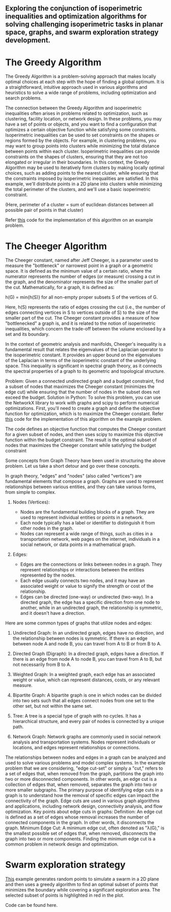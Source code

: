 ## Exploring the conjunction of isoperimetric inequalities and optimization algorithms for solving challenging isoperimetric tasks in planar space, graphs, and swarm exploration strategy development.

# The Greedy Algorithm

The Greedy Algorithm is a problem-solving approach that makes locally optimal choices at each step with the hope of finding a global optimum. It is a straightforward, intuitive approach used in various algorithms and heuristics to solve a wide range of problems, including optimization and search problems.

The connection between the Greedy Algorithm and isoperimetric inequalities often arises in problems related to optimization, such as clustering, facility location, or network design. In these problems, you may have a set of points or objects, and you want to find a configuration that optimizes a certain objective function while satisfying some constraints. Isoperimetric inequalities can be used to set constraints on the shapes or regions formed by the objects.
For example, in clustering problems, you may want to group points into clusters while minimizing the total distance between points within each cluster. Isoperimetric inequalities can provide constraints on the shapes of clusters, ensuring that they are not too elongated or irregular in their boundaries.
In this context, the Greedy Algorithm may be used to iteratively form clusters by making locally optimal choices, such as adding points to the nearest cluster, while ensuring that the constraints imposed by isoperimetric inequalities are satisfied.
In this example, we'll distribute points in a 2D plane into clusters while minimizing the total perimeter of the clusters, and we'll use a basic isoperimetric constraint.

(Here, perimeter of a cluster = sum of euclidean distances between all possible pair of points in that cluster)

Refer [this](https://github.com/jaiisrani/Isoperimetric-Optimization-Algorithms/blob/main/Isoperimetric_Inequalities.ipynb) code for the implementation of this algorithm on an example problem.

# The Cheeger Algorithm

The Cheeger constant, named after Jeff Cheeger, is a parameter used to measure the "bottleneck" or narrowest point in a graph or a geometric space. It is defined as the minimum value of a certain ratio, where the numerator represents the number of edges (or measure) crossing a cut in the graph, and the denominator represents the size of the smaller part of the cut. Mathematically, for a graph, it is defined as:

h(G) = min{h(S)} for all non-empty proper subsets S of the vertices of G.

Here, h(S) represents the ratio of edges crossing the cut (i.e., the number of edges connecting vertices in S to vertices outside of S) to the size of the smaller part of the cut. The Cheeger constant provides a measure of how "bottlenecked" a graph is, and it is related to the notion of isoperimetric inequalities, which concern the trade-off between the volume enclosed by a set and its boundary.

In the context of geometric analysis and manifolds, Cheeger's inequality is a fundamental result that relates the eigenvalues of the Laplacian operator to the isoperimetric constant. It provides an upper bound on the eigenvalues of the Laplacian in terms of the isoperimetric constant of the underlying space. This inequality is significant in spectral graph theory, as it connects the spectral properties of a graph to its geometric and topological structure.

Problem: Given a connected undirected graph and a budget constraint, find a subset of nodes that maximizes the Cheeger constant (minimizes the edge cut) while ensuring that the number of nodes in the subset does not exceed the budget.
Solution in Python:
To solve this problem, you can use the NetworkX library to work with graphs and scipy to perform numerical optimizations. First, you'll need to create a graph and define the objective function for optimization, which is to maximize the Cheeger constant.
Refer [this](https://github.com/jaiisrani/Isoperimetric-Optimization-Algorithms/blob/main/Isoperimetric_Inequalities.ipynb) code for the implementation of this algorithm on the example problem.

The code defines an objective function that computes the Cheeger constant for a given subset of nodes, and then uses scipy to maximize this objective function within the budget constraint. The result is the optimal subset of nodes that maximizes the Cheeger constant while satisfying the budget constraint

Some concepts from Graph Theory have been used in structuring the above problem. Let us take a short detour and go over these concepts. 

In graph theory, "edges" and "nodes" (also called "vertices") are fundamental elements that compose a graph. Graphs are used to represent relationships between various entities, and they can take various forms, from simple to complex.

1. Nodes (Vertices):
   - Nodes are the fundamental building blocks of a graph. They are used to represent individual entities or points in a network.
   - Each node typically has a label or identifier to distinguish it from other nodes in the graph.
   - Nodes can represent a wide range of things, such as cities in a transportation network, web pages on the internet, individuals in a social network, or data points in a mathematical graph.

2. Edges:
   - Edges are the connections or links between nodes in a graph. They represent relationships or interactions between the entities represented by the nodes.
   - Each edge usually connects two nodes, and it may have an associated weight or value to signify the strength or cost of the relationship.
   - Edges can be directed (one-way) or undirected (two-way). In a directed graph, the edge has a specific direction from one node to another, while in an undirected graph, the relationship is symmetric, and it doesn't have a direction.

Here are some common types of graphs that utilize nodes and edges:

1. Undirected Graph: In an undirected graph, edges have no direction, and the relationship between nodes is symmetric. If there is an edge between node A and node B, you can travel from A to B or from B to A.

2. Directed Graph (Digraph): In a directed graph, edges have a direction. If there is an edge from node A to node B, you can travel from A to B, but not necessarily from B to A.

3. Weighted Graph: In a weighted graph, each edge has an associated weight or value, which can represent distances, costs, or any relevant measure.

4. Bipartite Graph: A bipartite graph is one in which nodes can be divided into two sets such that all edges connect nodes from one set to the other set, but not within the same set.

5. Tree: A tree is a special type of graph with no cycles. It has a hierarchical structure, and every pair of nodes is connected by a unique path.

6. Network Graph: Network graphs are commonly used in social network analysis and transportation systems. Nodes represent individuals or locations, and edges represent relationships or connections.

The relationships between nodes and edges in a graph can be analyzed and used to solve various problems and model complex systems. In the example problem that we are considering, "edge cut-set" or simply a "cut," refers to a set of edges that, when removed from the graph, partitions the graph into two or more disconnected components. In other words, an edge cut is a collection of edges that, when removed, separates the graph into two or more smaller subgraphs.
The primary purpose of identifying edge cuts in a graph is to understand how the removal of specific edges can impact the connectivity of the graph. Edge cuts are used in various graph algorithms and applications, including network design, connectivity analysis, and flow optimization.
Key points about edge cuts in graphs:
Definition: An edge cut is defined as a set of edges whose removal increases the number of connected components in the graph. In other words, it disconnects the graph.
Minimum Edge Cut: A minimum edge cut, often denoted as "λ(G)," is the smallest possible set of edges that, when removed, disconnects the graph into two or more components. Finding the minimum edge cut is a common problem in network design and optimization.

# Swarm exploration strategy

[This](https://github.com/jaiisrani/Isoperimetric-Optimization-Algorithms/blob/main/Isoperimetric_Inequalities.ipynb) example generates random points to simulate a swarm in a 2D plane and then uses a greedy algorithm to find an optimal subset of points that minimizes the boundary while covering a significant exploration area. The selected subset of points is highlighted in red in the plot.

Code can be found here.


